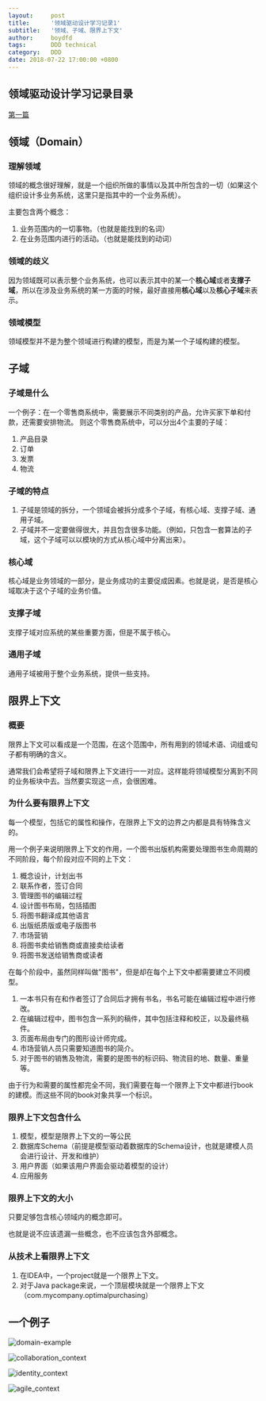```yaml
---
layout:     post
title:      '领域驱动设计学习记录1'
subtitle:   '领域、子域、限界上下文'
author:     boydfd
tags:       DDD technical
category:   DDD
date: 2018-07-22 17:00:00 +0800
---
```


## 领域驱动设计学习记录目录

[第一篇](https://www.aboydfd.com/DDD/2018/07/22/DDD1/)

## 领域（Domain）


### 理解领域
领域的概念很好理解，就是一个组织所做的事情以及其中所包含的一切（如果这个组织设计多业务系统，这里只是指其中的一个业务系统）。

主要包含两个概念：

1. 业务范围内的一切事物。（也就是能找到的名词）
2. 在业务范围内进行的活动。（也就是能找到的动词）

### 领域的歧义

因为领域既可以表示整个业务系统，也可以表示其中的某一个**核心域**或者**支撑子域**，所以在涉及业务系统的某一方面的时候，最好直接用**核心域**以及**核心子域**来表示。

### 领域模型

领域模型并不是为整个领域进行构建的模型，而是为某一个子域构建的模型。

## 子域

### 子域是什么

一个例子：在一个零售商系统中，需要展示不同类别的产品，允许买家下单和付款，还需要安排物流。
则这个零售商系统中，可以分出4个主要的子域：

1. 产品目录
2. 订单
3. 发票
4. 物流

### 子域的特点
1. 子域是领域的拆分，一个领域会被拆分成多个子域，有核心域、支撑子域、通用子域。
2. 子域并不一定要做得很大，并且包含很多功能。（例如，只包含一套算法的子域，这个子域可以以模块的方式从核心域中分离出来）。

### 核心域

核心域是业务领域的一部分，是业务成功的主要促成因素。也就是说，是否是核心域取决于这个子域的业务价值。

### 支撑子域

支撑子域对应系统的某些重要方面，但是不属于核心。

### 通用子域

通用子域被用于整个业务系统，提供一些支持。

## 限界上下文

### 概要
限界上下文可以看成是一个范围，在这个范围中，所有用到的领域术语、词组或句子都有明确的含义。

通常我们会希望将子域和限界上下文进行一一对应。这样能将领域模型分离到不同的业务板块中去。当然要实现这一点，会很困难。

### 为什么要有限界上下文

每一个模型，包括它的属性和操作，在限界上下文的边界之内都是具有特殊含义的。

用一个例子来说明限界上下文的作用，一个图书出版机构需要处理图书生命周期的不同阶段，每个阶段对应不同的上下文：

1. 概念设计，计划出书
2. 联系作者，签订合同
3. 管理图书的编辑过程
4. 设计图书布局，包括插图
5. 将图书翻译成其他语言
6. 出版纸质版或电子版图书
7. 市场营销
8. 将图书卖给销售商或直接卖给读者
9. 将图书发送给销售商或读者

在每个阶段中，虽然同样叫做"图书"，但是却在每个上下文中都需要建立不同模型。

1. 一本书只有在和作者签订了合同后才拥有书名，书名可能在编辑过程中进行修改。
2. 在编辑过程中，图书包含一系列的稿件，其中包括注释和校正，以及最终稿件。
3. 页面布局由专门的图形设计师完成。
4. 市场营销人员只需要知道图书的简介。
5. 对于图书的销售及物流，需要的是图书的标识码、物流目的地、数量、重量等。

由于行为和需要的属性都完全不同，我们需要在每一个限界上下文中都进行book的建模。而这些不同的book对象共享一个标识。


### 限界上下文包含什么

1. 模型，模型是限界上下文的一等公民
2. 数据库Schema（前提是模型驱动着数据库的Schema设计，也就是建模人员会进行设计、开发和维护）
3. 用户界面（如果该用户界面会驱动着模型的设计）
4. 应用服务

### 限界上下文的大小

只要足够包含核心领域内的概念即可。

也就是说不应该遗漏一些概念，也不应该包含外部概念。

### 从技术上看限界上下文

1. 在IDEA中，一个project就是一个限界上下文。
2. 对于Java package来说，一个顶层模块就是一个限界上下文（com.mycompany.optimalpurchasing）

## 一个例子

![domain-example](https://github.com/boydfd/pictures/raw/master/DDD/domain_example.png)

![collaboration_context](https://github.com/boydfd/pictures/raw/master/DDD/collaboration_context.png)

![identity_context](https://github.com/boydfd/pictures/raw/master/DDD/identity_context.png)

![agile_context](https://github.com/boydfd/pictures/raw/master/DDD/agile_context.png)





